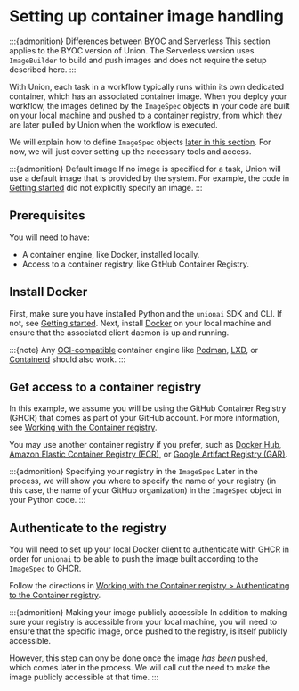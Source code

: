# Setting up container image handling

:::{admonition} Differences between BYOC and Serverless
This section applies to the BYOC version of Union.
The Serverless version uses `ImageBuilder` to build and push images
and does not require the setup described here.
:::

With Union, each task in a workflow typically runs within its own dedicated container, which has an associated container image.
When you deploy your workflow, the images defined by the `ImageSpec` objects in your code are built on your local machine and pushed to a container registry,
from which they are later pulled by Union when the workflow is executed.

We will explain how to define `ImageSpec` objects [later in this section](looking-at-the-workflow-code).
For now, we will just cover setting up the necessary tools and access.

:::{admonition} Default image
If no image is specified for a task, Union will use a default image that is provided by the system.
For example, the code in [Getting started](index) did not explicitly specify an image.
:::

## Prerequisites

You will need to have:

* A container engine, like Docker, installed locally.
* Access to a container registry, like GitHub Container Registry.

## Install Docker

First, make sure you have installed Python and the `unionai` SDK and CLI. If not, see [Getting started](index).
Next, install [Docker](https://docs.docker.com/get-docker/) on your local machine and ensure that the associated client daemon is up and running.

:::{note}
Any [OCI-compatible](https://opencontainers.org/) container engine like [Podman](https://podman.io/),
[LXD](https://linuxcontainers.org/lxd/introduction/), or [Containerd](https://containerd.io/) should also work.
:::

## Get access to a container registry

In this example, we assume you will be using the GitHub Container Registry (GHCR) that comes as part of your GitHub account.
For more information, see [Working with the Container registry](https://docs.github.com/en/packages/working-with-a-github-packages-registry/working-with-the-container-registry).

You may use another container registry if you prefer, such as [Docker Hub](https://hub.docker.com/), [Amazon Elastic Container Registry (ECR)](../integrations/enabling-aws-resources/enabling-aws-ecr), or [Google Artifact Registry (GAR)](../integrations/enabling-gcp-resources/enabling-google-artifact-registry).

:::{admonition} Specifying your registry in the `ImageSpec`
Later in the process, we will show you where to specify the name of your registry (in this case, the name of your GitHub organization) in the `ImageSpec` object in your Python code.
:::

## Authenticate to the registry

You will need to set up your local Docker client to authenticate with GHCR in order for `unionai` to be able to push the image built according to the `ImageSpec` to GHCR.

Follow the directions in [Working with the Container registry > Authenticating to the Container registry](https://docs.github.com/en/packages/working-with-a-github-packages-registry/working-with-the-container-registry.md#authenticating-to-the-container-registry).

:::{admonition} Making your image publicly accessible
In addition to making sure your registry is accessible from your local machine, you will need to ensure that the specific image, once pushed to the registry, is itself publicly accessible.

However, this step can ony be done once the image *has been* pushed, which comes later in the process.
We will call out the need to make the image publicly accessible at that time.
:::
